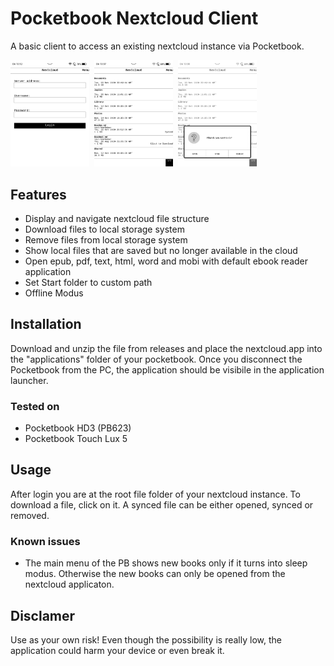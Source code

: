 # Pocketbook Nextcloud Client
A basic client to access an existing nextcloud instance via Pocketbook. 

<img src="/screenshots/loginScreen.bmp" width="25%" height="25%">&nbsp;&nbsp;<img src="/screenshots/startScreen.bmp" width="25%" height="25%">&nbsp;&nbsp;<img src="/screenshots/fileDialog.bmp" width="25%" height="25%">

## Features
* Display and navigate nextcloud file structure
* Download files to local storage system
* Remove files from local storage system
* Show local files that are saved but no longer available in the cloud
* Open epub, pdf, text, html, word and mobi with default ebook reader application
* Set Start folder to custom path
* Offline Modus

## Installation
Download and unzip the file from releases and place the nextcloud.app into the "applications" folder of your pocketbook. Once you disconnect the Pocketbook from the PC, the application should be visibile in the application launcher.

### Tested on
* Pocketbook HD3 (PB623) 
* Pocketbook Touch Lux 5

## Usage
After login you are at the root file folder of your nextcloud instance.
To download a file, click on it. A synced file can be either opened, synced or removed.

### Known issues
* The main menu of the PB shows new books only if it turns into sleep modus. Otherwise the new books can only be opened from the nextcloud applicaton.

## Disclamer
Use as your own risk! 
Even though the possibility is really low, the application could harm your device or even break it.
